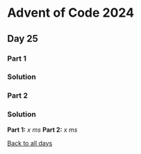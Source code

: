 # Advent of Code 2024
## Day 25
### Part 1

### Solution

### Part 2

### Solution


**Part 1:** *x ms*
**Part 2:** *x ms*  

[Back to all days](/2024)